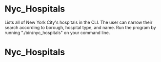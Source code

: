 # Nyc_Hospitals
Lists all of New York City's hospitals in the CLI. The user can narrow their search according to borough, hospital type, and name. Run the program by running "./bin/nyc_hospitals" on your command line.
# Nyc_Hospitals

#

